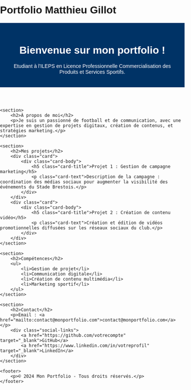 # Portfolio Matthieu Gillot
<!DOCTYPE html>
<html lang="fr">
<head>
    <meta charset="UTF-8">
    <meta name="viewport" content="width=device-width, initial-scale=1.0">
    <meta name="description" content="Portfolio professionnel">
    <title>Mon Portfolio</title>
    <link href="https://cdn.jsdelivr.net/npm/bootstrap@5.3.0-alpha1/dist/css/bootstrap.min.css" rel="stylesheet">
    <style>
        body {
            font-family: Arial, sans-serif;
            margin: 0;
            padding: 0;
        }
        header {
            background-color: #003366;
            color: #fff;
            padding: 20px;
            text-align: center;
        }
        section {
            padding: 20px;
            max-width: 900px;
            margin: 0 auto;
        }
        .card {
            margin: 10px 0;
        }
        footer {
            background-color: #f4f4f4;
            text-align: center;
            padding: 10px;
        }
        .social-links a {
            margin: 0 10px;
            color: #003366;
        }
    </style>
</head>
<body>
    <header>
        <h1>Bienvenue sur mon portfolio !</h1>
        <p>Etudiant à l'ILEPS en Licence Professionnelle Commercialisation des Produits et Services Sportifs.</p>
    </header>

    <section>
        <h2>À propos de moi</h2>
        <p>Je suis un passionné de football et de communication, avec une expertise en gestion de projets digitaux, création de contenus, et stratégies marketing.</p>
    </section>

    <section>
        <h2>Mes projets</h2>
        <div class="card">
            <div class="card-body">
                <h5 class="card-title">Projet 1 : Gestion de campagne marketing</h5>
                <p class="card-text">Description de la campagne : coordination des médias sociaux pour augmenter la visibilité des événements du Stade Brestois.</p>
            </div>
        </div>
        <div class="card">
            <div class="card-body">
                <h5 class="card-title">Projet 2 : Création de contenu vidéo</h5>
                <p class="card-text">Création et édition de vidéos promotionnelles diffusées sur les réseaux sociaux du club.</p>
            </div>
        </div>
    </section>

    <section>
        <h2>Compétences</h2>
        <ul>
            <li>Gestion de projet</li>
            <li>Communication digitale</li>
            <li>Création de contenu multimédia</li>
            <li>Marketing sportif</li>
        </ul>
    </section>

    <section>
        <h2>Contact</h2>
        <p>Email : <a href="mailto:contact@monportfolio.com">contact@monportfolio.com</a></p>
        <div class="social-links">
            <a href="https://github.com/votrecompte" target="_blank">GitHub</a>
            <a href="https://www.linkedin.com/in/votreprofil" target="_blank">LinkedIn</a>
        </div>
    </section>

    <footer>
        <p>© 2024 Mon Portfolio - Tous droits réservés.</p>
    </footer>
</body>
</html>
